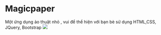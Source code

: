 # Magicpaper
Một ứng dụng ảo thuật nhỏ , vui để thể hiện với bạn bè  sử dụng HTML,CSS, JQuery, Bootstrap
<img src="https://i.imgur.com/KSo1bM3.png">
